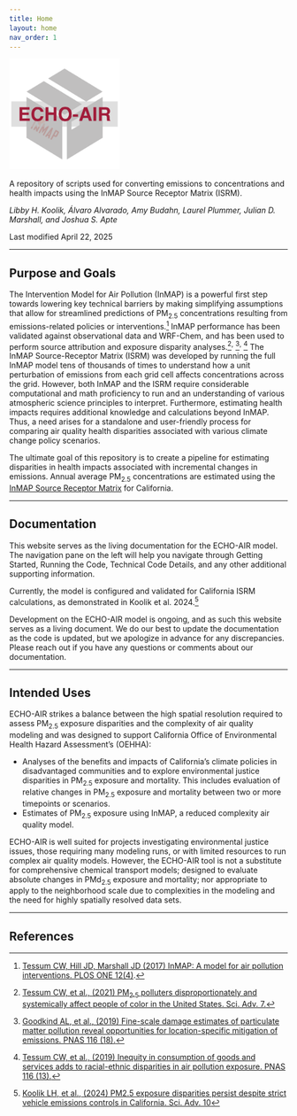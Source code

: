 ```yaml
---
title: Home
layout: home
nav_order: 1
---
```


<img src="/assets/echo-air_logo-01.png" alt="drawing" width="200"/>

A repository of scripts used for converting emissions to concentrations and health impacts using the InMAP Source Receptor Matrix (ISRM). 

*Libby H. Koolik, Álvaro Alvarado, Amy Budahn, Laurel Plummer, Julian D. Marshall, and Joshua S. Apte*

Last modified April 22, 2025

----

## Purpose and Goals
The Intervention Model for Air Pollution (InMAP) is a powerful first step towards lowering key technical barriers by making simplifying assumptions that allow for streamlined predictions of PM<sub>2.5</sub> concentrations resulting from emissions-related policies or interventions.[^1] InMAP performance has been validated against observational data and WRF-Chem, and has been used to perform source attribution and exposure disparity analyses.[^2]<sup>,</sup> [^3]<sup>,</sup> [^4] The InMAP Source-Receptor Matrix (ISRM) was developed by running the full InMAP model tens of thousands of times to understand how a unit perturbation of emissions from each grid cell affects concentrations across the grid. However, both InMAP and the ISRM require considerable computational and math proficiency to run and an understanding of various atmospheric science principles to interpret. Furthermore, estimating health impacts requires additional knowledge and calculations beyond InMAP. Thus, a need arises for a standalone and user-friendly process for comparing air quality health disparities associated with various climate change policy scenarios.

The ultimate goal of this repository is to create a pipeline for estimating disparities in health impacts associated with incremental changes in emissions. Annual average PM<sub>2.5</sub> concentrations are estimated using the [InMAP Source Receptor Matrix](https://www.pnas.org/doi/full/10.1073/pnas.1816102116) for California.

----
## Documentation

This website serves as the living documentation for the ECHO-AIR model. The navigation pane on the left will help you navigate through Getting Started, Running the Code, Technical Code Details, and any other additional supporting information.

Currently, the model is configured and validated for California ISRM calculations, as demonstrated in Koolik et al. 2024.[^5] 

Development on the ECHO-AIR model is ongoing, and as such this website serves as a living document. We do our best to update the documentation as the code is updated, but we apologize in advance for any discrepancies. Please reach out if you have any questions or comments about our documentation.

----
## Intended Uses

ECHO-AIR strikes a balance between the high spatial resolution required to assess PM<sub>2.5</sub> exposure disparities and the complexity of air quality modeling and was designed to support California Office of Environmental Health Hazard Assessment’s (OEHHA):

* Analyses of the benefits and impacts of California’s climate policies in disadvantaged communities and to explore environmental justice disparities in PM<sub>2.5</sub> exposure and mortality. This includes evaluation of relative changes in PM<sub>2.5</sub> exposure and mortality between two or more timepoints or scenarios.
* Estimates of PM<sub>2.5</sub> exposure using InMAP, a reduced complexity air quality model.
 
ECHO-AIR is well suited for projects investigating environmental justice issues, those requiring many modeling runs, or with limited resources to run complex air quality models. However, the ECHO-AIR tool is not a substitute for comprehensive chemical transport models; designed to evaluate absolute changes in PMd<sub>2.5</sub> exposure and mortality; nor appropriate to apply to the neighborhood scale due to complexities in the modeling and the need for highly spatially resolved data sets.

----
## References
[^1]: [Tessum CW, Hill JD, Marshall JD (2017) InMAP: A model for air pollution interventions. PLOS ONE 12(4)](https://doi.org/10.1371/journal.pone.0176131).
[^2]: [Tessum CW, et al., (2021) PM<sub>2.5</sub> polluters disproportionately and systemically affect people of color in the United States. Sci. Adv. 7.](https://doi.org/10.1126/sciadv.abf4491)
[^3]: [Goodkind AL, et al., (2019) Fine-scale damage estimates of particulate matter pollution reveal opportunities for location-specific mitigation of emissions. PNAS 116 (18).](https://doi.org/10.1073/pnas.1816102116)
[^4]: [Tessum CW, et al., (2019) Inequity in consumption of goods and services adds to racial-ethnic disparities in air pollution exposure. PNAS 116 (13).](https://doi.org/10.1073/pnas.1818859116)
[^5]: [Koolik LH, et al., (2024) PM2.5 exposure disparities persist despite strict vehicle emissions controls in California. Sci. Adv. 10](https://doi.org/10.1126/sciadv.adn8544)

[Just the Docs]: https://just-the-docs.github.io/just-the-docs/
[GitHub Pages]: https://docs.github.com/en/pages
[README]: https://github.com/just-the-docs/just-the-docs-template/blob/main/README.md
[Jekyll]: https://jekyllrb.com
[GitHub Pages / Actions workflow]: https://github.blog/changelog/2022-07-27-github-pages-custom-github-actions-workflows-beta/
[use this template]: https://github.com/just-the-docs/just-the-docs-template/generate
